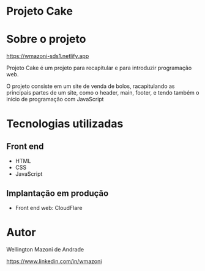 # Projeto Cake

# Sobre o projeto

https://wmazoni-sds1.netlify.app

Projeto Cake é um projeto para recapitular e para introduzir programação web.

O projeto consiste em um site de venda de bolos, racapitulando as principais partes de um site, como o header, main, footer, e tendo também o início de programação
com JavaScript

# Tecnologias utilizadas
## Front end
- HTML
- CSS
- JavaScript
## Implantação em produção
- Front end web: CloudFlare

# Autor

Wellington Mazoni de Andrade

https://www.linkedin.com/in/wmazoni

